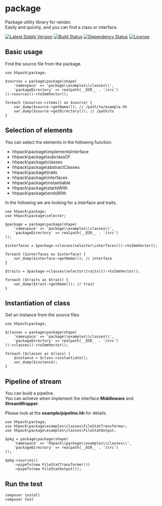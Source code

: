 package
==============================

Package utility library for vendor.  
Easily and quickly, and you can find a class or interface.

[![Latest Stable Version](https://poser.pugx.org/hhpack/package/v/stable)](https://packagist.org/packages/hhpack/package)
[![Build Status](https://travis-ci.org/hhpack/package.svg?branch=master)](https://travis-ci.org/hhpack/package)
[![Dependency Status](https://www.versioneye.com/user/projects/5610e428a193340015000009/badge.svg?style=flat)](https://www.versioneye.com/user/projects/5610e428a193340015000009)
[![License](https://poser.pugx.org/hhpack/package/license)](https://packagist.org/packages/hhpack/package)

Basic usage
------------------------------

Find the source file from the package.

```hack
use hhpack\package;

$sources = package\package(shape(
    'namespace' => 'package\\examples\\classes\\',
    'packageDirectory' => realpath(__DIR__ . '/src')
))->sources()->toImmVector();

foreach ($sources->items() as $source) {
	var_dump($source->getName()); // /path/to/example.hh
	var_dump($source->getDirectory()); // /path/to
}
```

Selection of elements
------------------------------

You can select the elements in the following function.

* hhpack\package\implementsInterface
* hhpack\package\subclassOf
* hhpack\package\classes
* hhpack\package\abstractClasses
* hhpack\package\traits
* hhpack\package\interfaces
* hhpack\package\instantiable
* hhpack\package\startsWith
* hhpack\package\endsWith

In the following we are looking for a interface and traits.

```hack
use hhpack\package;
use hhpack\package\selector;

$package = package\package(shape(
    'namespace' => 'package\\examples\\classes\\',
    'packageDirectory' => realpath(__DIR__ . '/src')
));

$interfaces = $package->classes(selector\interfaces())->toImmVector();

foreach ($interfaces as $interface) {
    var_dump($interface->getName()); // interface
}

$traits = $package->classes(selector\traits())->toImmVector();

foreach ($traits as $trait) {
    var_dump($trait->getName()); // trait
}
```

Instantiation of class
------------------------------

Get an instance from the source files

```hack
use hhpack\package;

$classes = package\package(shape(
    'namespace' => 'package\\examples\\classes\\',
    'packageDirectory' => realpath(__DIR__ . '/src')
))->classes()->toImmVector();

foreach ($classes as $class) {
    $instance = $class->instantiate();
    var_dump($instance);
}
```

Pipeline of stream
------------------------------

You can build a pipeline.  
You can achieve when implement the interface **Middleware** and **StreamWrapper**.  

Please look at the **example/pipeline.hh** for details.

```hack
use hhpack\package;
use hhpack\package\examples\classes\FileStatTransformer;
use hhpack\package\examples\classes\FileStatOutput;

$pkg = package\package(shape(
    'namespace' => 'hhpack\\package\\examples\\classes\\',
    'packageDirectory' => realpath(__DIR__ . '/src')
));

$pkg->sources()
	->pipeTo(new FileStatTransformer())
	->pipeTo(new FileStatOutput());
```

Run the test
------------------------------

	composer install
	composer test
